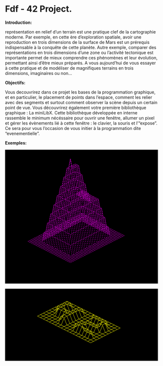 # Fdf - 42 Project.

**Introduction:**

 représentation en relief d’un terrain est une pratique clef de la cartographie moderne.
 Par exemple, en cette ère d’exploration spatiale, avoir une reproduction en trois
 dimensions de la surface de Mars est un prérequis indispensable à la conquête de cette
 planète. Autre exemple, comparer des représentations en trois dimensions d’une zone ou
 l’activité tectonique est importante permet de mieux comprendre ces phénomènes et leur
 évolution, permettant ainsi d’être mieux préparés.
 A vous aujourd’hui de vous essayer à cette pratique et de modéliser de magnifiques
 terrains en trois dimensions, imaginaires ou non...

 **Objectifs:**

 Vous decouvrirez dans ce projet les bases de la programmation graphique, et en particulier,
 le placement de points dans l’espace, comment les relier avec des segments et
 surtout comment observer la scène depuis un certain point de vue.
 Vous découvrirez également votre première bibliothèque graphique : La miniLibX.
 Cette bibliothèque développée en interne rassemble le minimum nécéssaire pour ouvrir
 une fenêtre, allumer un pixel et gérer les évènements lié à cette fenêtre : le clavier, la
 souris et l’“expose”. Ce sera pour vous l’occasion de vous initier à la programmation dite
 “evenementielle”.

 **Exemples:**

![alt text](fdf_exemple_1.png)

![alt text](fdf_exemple_2.png)
